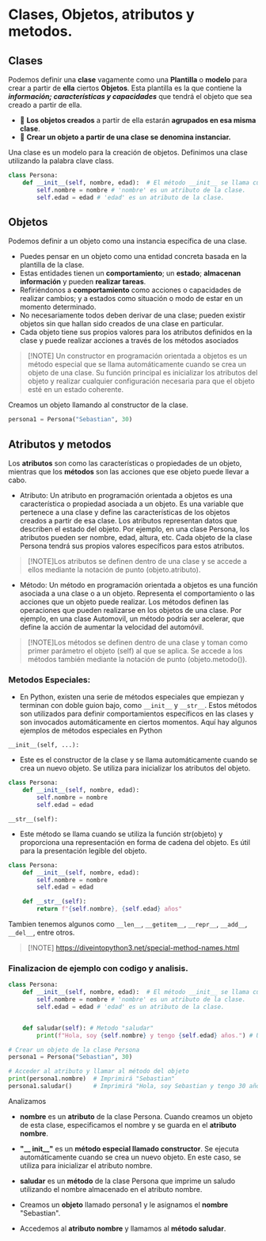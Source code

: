 # Clases, Objetos, atributos y metodos.

## Clases
Podemos definir una **clase** vagamente como una **Plantilla** o **modelo** para crear a partir de **ella** ciertos **Objetos**.
 Esta plantilla es la que contiene la ***información; características y capacidades*** que tendrá el objeto que sea creado a partir de ella.

- :exploding_head: **Los objetos creados** a partir de ella estarán **agrupados en esa misma clase**.
- :exploding_head: **Crear un objeto a partir de una clase se denomina instanciar.**

Una clase es un modelo para la creación de objetos. Definimos una clase utilizando la palabra clave class.


```python
class Persona:
    def __init__(self, nombre, edad):  # El método __init__ se llama cuando se crea un nuevo objeto.
        self.nombre = nombre # 'nombre' es un atributo de la clase.
        self.edad = edad # 'edad' es un atributo de la clase.
```

## Objetos
Podemos definir a un objeto como una instancia específica de una clase.

- Puedes pensar en un objeto como una entidad concreta basada en la plantilla de la clase. 
- Estas entidades tienen un **comportamiento**; un **estado**; **almacenan información** y pueden **realizar tareas**.
- Refiriéndonos a **comportamiento** como acciones o capacidades de realizar cambios; y a estados como situación o modo de estar en un momento determinado.
- No necesariamente todos deben derivar de una clase; pueden existir objetos sin que hallan sido creados de una clase en particular. 
- Cada objeto tiene sus propios valores para los atributos definidos en la clase y puede realizar acciones a través de los métodos asociados
>[!NOTE] Un constructor en programación orientada a objetos es un método especial que se llama automáticamente cuando se crea un objeto de una clase. Su función principal es inicializar los atributos del objeto y realizar cualquier configuración necesaria para que el objeto esté en un estado coherente. 

Creamos un objeto llamando al constructor de la clase.





```python
persona1 = Persona("Sebastian", 30)
```

## Atributos y metodos
Los **atributos** son como las características o propiedades de un objeto, mientras que los **métodos** son las acciones que ese objeto puede llevar a cabo.

- Atributo:
Un atributo en programación orientada a objetos es una característica o propiedad asociada a un objeto. Es una variable que pertenece a una clase y define las características de los objetos creados a partir de esa clase. Los atributos representan datos que describen el estado del objeto. Por ejemplo, en una clase Persona, los atributos pueden ser nombre, edad, altura, etc. Cada objeto de la clase Persona tendrá sus propios valores específicos para estos atributos.

>[!NOTE]Los atributos se definen dentro de una clase y se accede a ellos mediante la notación de punto (objeto.atributo).

- Método:
Un método en programación orientada a objetos es una función asociada a una clase o a un objeto. Representa el comportamiento o las acciones que un objeto puede realizar. Los métodos definen las operaciones que pueden realizarse en los objetos de una clase. Por ejemplo, en una clase Automovil, un método podría ser acelerar, que define la acción de aumentar la velocidad del automóvil.
  
>[!NOTE]Los métodos se definen dentro de una clase y toman como primer parámetro el objeto (self) al que se aplica. Se accede a los métodos también mediante la notación de punto (objeto.metodo()).

### Metodos Especiales:

- En Python, existen una serie de métodos especiales que empiezan y terminan con doble guion bajo, como `__init__` y `__str__`. Estos métodos son utilizados para definir comportamientos específicos en las clases y son invocados automáticamente en ciertos momentos. Aquí hay algunos ejemplos de métodos especiales en Python

`__init__(self, ...):`
- Este es el constructor de la clase y se llama automáticamente cuando se crea un nuevo objeto. Se utiliza para inicializar los atributos del objeto.

```python
class Persona:
    def __init__(self, nombre, edad):
        self.nombre = nombre
        self.edad = edad
```
`__str__(self):`
- Este método se llama cuando se utiliza la función str(objeto) y proporciona una representación en forma de cadena del objeto. Es útil para la presentación legible del objeto.

```python
class Persona:
    def __init__(self, nombre, edad):
        self.nombre = nombre
        self.edad = edad

    def __str__(self):
        return f"{self.nombre}, {self.edad} años"
```

Tambien tenemos algunos como `__len__`, `__getitem__`, `__repr__`, `__add__`, `__del__`, entre otros.

>[!NOTE] https://diveintopython3.net/special-method-names.html

### Finalizacion de ejemplo con codigo y analisis.

```python
class Persona:
    def __init__(self, nombre, edad):  # El método __init__ se llama cuando se crea un nuevo objeto.
        self.nombre = nombre # 'nombre' es un atributo de la clase.
        self.edad = edad # 'edad' es un atributo de la clase.


    def saludar(self): # Metodo "saludar"
        print(f"Hola, soy {self.nombre} y tengo {self.edad} años.") # Utilizacion de los atributos "nombre" y "edad"

# Crear un objeto de la clase Persona
persona1 = Persona("Sebastian", 30)

# Acceder al atributo y llamar al método del objeto
print(persona1.nombre)  # Imprimirá "Sebastian"
persona1.saludar()      # Imprimirá "Hola, soy Sebastian y tengo 30 años."
```

Analizamos 
- **nombre** es un **atributo** de la clase Persona. Cuando creamos un objeto de esta clase, especificamos el nombre y se guarda en el **atributo nombre**.

- **"__ init__"** es un **método especial llamado constructor**. Se ejecuta automáticamente cuando se crea un nuevo objeto. En este caso, se utiliza para inicializar el atributo nombre.

- **saludar** es un **método** de la clase Persona que imprime un saludo utilizando el nombre almacenado en el atributo nombre.

- Creamos un **objeto** llamado persona1 y le asignamos el **nombre** "Sebastian".
- Accedemos al **atributo nombre** y llamamos al **método saludar**.